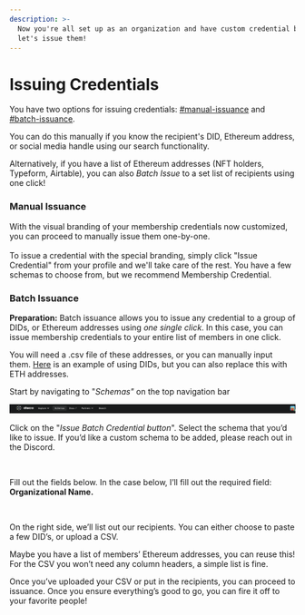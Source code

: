 ```yaml
---
description: >-
  Now you're all set up as an organization and have custom credential branding,
  let's issue them!
---
```


# Issuing Credentials

You have two options for issuing credentials: [#manual-issuance](issuing-credentials.md#manual-issuance "mention") and [#batch-issuance](issuing-credentials.md#batch-issuance "mention").

You can do this manually if you know the recipient's DID, Ethereum address, or social media handle using our search functionality.

Alternatively, if you have a list of Ethereum addresses (NFT holders, Typeform, Airtable), you can also _Batch Issue_ to a set list of recipients using one click!



### Manual Issuance

With the visual branding of your membership credentials now customized, you can proceed to manually issue them one-by-one.\
\
To issue a credential with the special branding, simply click "Issue Credential" from your profile and we'll take care of the rest. You have a few schemas to choose from, but we recommend Membership Credential.



### Batch Issuance

**Preparation:** Batch issuance allows you to issue any credential to a group of DIDs, or Ethereum addresses using _one single click_. In this case, you can issue membership credentials to your entire list of members in one click.

You will need a .csv file of these addresses, or you can manually input them. [Here](https://docs.google.com/spreadsheets/d/13oj4aKz6ENG0OmqiKNRhPgkUP7XyHJrrccS040x2VWI/edit#gid=577048407) is an example of using DIDs, but you can also replace this with ETH addresses.

Start by navigating to "_Schemas"_ on the top navigation bar

<img src="../.gitbook/assets/image (10).png" alt="" data-size="original">

Click on the "_Issue Batch Credential button_". Select the schema that you’d like to issue. If you’d like a custom schema to be added, please reach out in the Discord.

<img src="https://docs.disco.xyz/assets/images/my_schemas-1923bbfeba1c1126aa4be9d3353bacc5.png" alt="" data-size="original">

Fill out the fields below. In the case below, I’ll fill out the required field: **Organizational Name.**

<img src="https://docs.disco.xyz/assets/images/org_issue-5da48ff1f99df2ebce6af106b450f6d8.png" alt="" data-size="original">

On the right side, we’ll list out our recipients. You can either choose to paste a few DID’s, or upload a CSV.

Maybe you have a list of members’ Ethereum addresses, you can reuse this! For the CSV you won’t need any column headers, a simple list is fine.&#x20;

Once you’ve uploaded your CSV or put in the recipients, you can proceed to issuance. Once you ensure everything’s good to go, you can fire it off to your favorite people!
